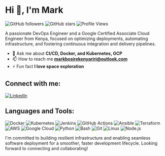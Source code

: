 # Hi 👋, I'm Mark

![GitHub followers](https://img.shields.io/github/followers/markbosire?color=236ad3&label=Followers&logo=GitHub&style=for-the-badge)
![GitHub stars](https://img.shields.io/github/stars/markbosire?color=f5d03a&label=Stars&logo=github&style=for-the-badge)
![Profile Views](https://komarev.com/ghpvc/?username=markbosire&color=blueviolet&style=for-the-badge)

A passionate DevOps Engineer and a Google Certified Associate Cloud Engineer from Kenya, focused on optimizing deployments, automating infrastructure, and fostering continuous integration and delivery pipelines.

- 💬 Ask me about **CI/CD, Docker, and Kubernetes, GCP**
- 📫 How to reach me **markbosirekenyariri@outlook.com**
- ⚡ Fun fact **I love space exploration**

## Connect with me:
[![LinkedIn](https://img.shields.io/badge/LinkedIn-Connect-blue?logo=linkedin&style=for-the-badge)](https://www.linkedin.com/in/mark-bosire-54915b2b2/)


## Languages and Tools:

![Docker](https://img.shields.io/badge/Docker-2496ED?logo=docker&logoColor=white&style=for-the-badge)
![Kubernetes](https://img.shields.io/badge/Kubernetes-326CE5?logo=kubernetes&logoColor=white&style=for-the-badge)
![Jenkins](https://img.shields.io/badge/Jenkins-D24939?logo=jenkins&logoColor=white&style=for-the-badge)
![GitHub Actions](https://img.shields.io/badge/GitHub%20Actions-2088FF?logo=github-actions&logoColor=white&style=for-the-badge)
![Ansible](https://img.shields.io/badge/Ansible-EE0000?logo=ansible&logoColor=white&style=for-the-badge)
![Terraform](https://img.shields.io/badge/Terraform-623CE4?logo=terraform&logoColor=white&style=for-the-badge)
![AWS](https://img.shields.io/badge/AWS-FF9900?logo=amazon-aws&logoColor=white&style=for-the-badge)
![Google Cloud](https://img.shields.io/badge/Google%20Cloud-4285F4?logo=google-cloud&logoColor=white&style=for-the-badge)
![Python](https://img.shields.io/badge/Python-3776AB?logo=python&logoColor=white&style=for-the-badge)
![Bash](https://img.shields.io/badge/Bash-4EAA25?logo=gnu-bash&logoColor=white&style=for-the-badge)
![Git](https://img.shields.io/badge/Git-F05032?logo=git&logoColor=white&style=for-the-badge)
![Linux](https://img.shields.io/badge/Linux-FCC624?logo=linux&logoColor=black&style=for-the-badge)
![Node.js](https://img.shields.io/badge/Node.js-339933?logo=node.js&logoColor=white&style=for-the-badge)


I'm committed to building resilient infrastructure and enabling seamless software deployment for a smoother, faster development lifecycle. Looking forward to connecting and collaborating!
